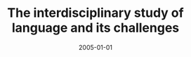 ---
title: "The interdisciplinary study of language and its challenges"
collection: publications
permalink: /publication/2005_the-interdisciplinary-study-of-language-and-its-ch
date: 2005-01-01
year: 2005
venue: 'Jahrbuch des Wissenschaftskollegs zu Berlin, Germany'
authors: 'Poeppel D'
number: '7'
citation: 'Poeppel D (2005). The interdisciplinary study of language and its challenges. In: Jahrbuch des Wissenschaftskollegs zu Berlin, Germany.'
category: 'chapter'
editor: 'Grimm D (ed.)'
---